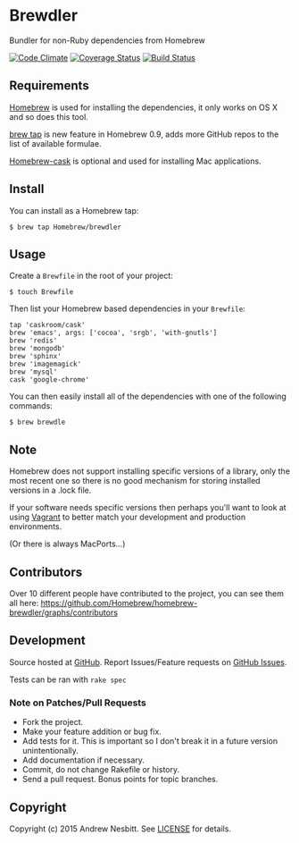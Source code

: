 # Brewdler

Bundler for non-Ruby dependencies from Homebrew

[![Code Climate](https://codeclimate.com/github/Homebrew/homebrew-brewdler/badges/gpa.svg)](https://codeclimate.com/github/Homebrew/homebrew-brewdler)
[![Coverage Status](https://coveralls.io/repos/Homebrew/homebrew-brewdler/badge.svg)](https://coveralls.io/r/Homebrew/homebrew-brewdler)
[![Build Status](https://travis-ci.org/Homebrew/homebrew-brewdler.svg)](https://travis-ci.org/Homebrew/homebrew-brewdler)

## Requirements

[Homebrew](http://github.com/Homebrew/homebrew) is used for installing the dependencies, it only works on OS X and so does this tool.

[brew tap](https://github.com/Homebrew/homebrew/blob/master/share/doc/homebrew/brew-tap.md) is new feature in Homebrew 0.9, adds more GitHub repos to the list of available formulae.

[Homebrew-cask](http://github.com/caskroom/homebrew-cask) is optional and used for installing Mac applications.

## Install

You can install as a Homebrew tap:

    $ brew tap Homebrew/brewdler

## Usage

Create a `Brewfile` in the root of your project:

    $ touch Brewfile

Then list your Homebrew based dependencies in your `Brewfile`:

    tap 'caskroom/cask'
    brew 'emacs', args: ['cocoa', 'srgb', 'with-gnutls']
    brew 'redis'
    brew 'mongodb'
    brew 'sphinx'
    brew 'imagemagick'
    brew 'mysql'
    cask 'google-chrome'

You can then easily install all of the dependencies with one of the following commands:

    $ brew brewdle

## Note

Homebrew does not support installing specific versions of a library, only the most recent one so there is no good mechanism for storing installed versions in a .lock file.

If your software needs specific versions then perhaps you'll want to look at using [Vagrant](http://vagrantup.com/) to better match your development and production environments.

(Or there is always MacPorts...)

## Contributors

Over 10 different people have contributed to the project, you can see them all here: https://github.com/Homebrew/homebrew-brewdler/graphs/contributors

## Development

Source hosted at [GitHub](http://github.com/Homebrew/homebrew-brewdler).
Report Issues/Feature requests on [GitHub Issues](http://github.com/Homebrew/homebrew-brewdler/issues).

Tests can be ran with `rake spec`

### Note on Patches/Pull Requests

 * Fork the project.
 * Make your feature addition or bug fix.
 * Add tests for it. This is important so I don't break it in a future version unintentionally.
 * Add documentation if necessary.
 * Commit, do not change Rakefile or history.
 * Send a pull request. Bonus points for topic branches.

## Copyright

Copyright (c) 2015 Andrew Nesbitt. See [LICENSE](https://github.com/Homebrew/homebrew-brewdler/blob/master/LICENSE) for details.
